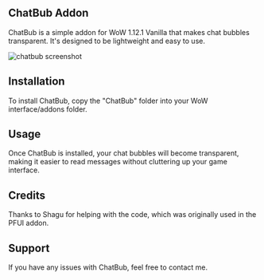 
ChatBub Addon
-----------------
ChatBub is a simple addon for WoW 1.12.1 Vanilla that makes chat bubbles transparent. It's designed to be lightweight and easy to use.


![chatbub screenshot](https://user-images.githubusercontent.com/59045727/225699493-4f3166bb-6580-478d-978a-37d00a8a1665.png)

Installation
-----------------
To install ChatBub, copy the "ChatBub" folder into your WoW interface/addons folder.

Usage
-----------------
Once ChatBub is installed, your chat bubbles will become transparent, making it easier to read messages without cluttering up your game interface.

Credits
-----------------
Thanks to Shagu for helping with the code, which was originally used in the PFUI addon.

Support
-----------------
If you have any issues with ChatBub, feel free to contact me.
